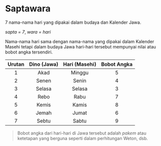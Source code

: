 # Saptawara

7 nama-nama hari yang dipakai dalam budaya dan Kalender Jawa.

_sapta = 7_, _wara = hari_

Nama-nama hari sama dengan nama-nama yang dipakai dalam Kalender Masehi tetapi dalam budaya Jawa hari-hari tersebut mempunyai nilai atau bobot angka tersendiri.

| Urutan | Dino (Jawa) | Hari (Masehi) | Bobot Angka |
| :----: | :---------: | :-----------: | :---------: |
|   1    |    Akad     |    Minggu     |      5      |
|   2    |    Senen    |     Senin     |      4      |
|   3    |   Selasa    |    Selasa     |      3      |
|   4    |    Rebo     |     Rabu      |      7      |
|   5    |    Kemis    |     Kamis     |      8      |
|   6    |    Jemah    |     Jumat     |      6      |
|   7    |    Sebtu    |     Sabtu     |      9      |

> Bobot angka dari hari-hari di Jawa tersebut adalah _pakem_ atau ketetapan yang berguna seperti dalam perhitungan Weton, dsb.
